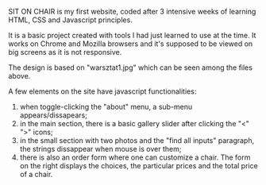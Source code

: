 SIT ON CHAIR is my first website, coded after 3 intensive weeks of learning HTML, CSS and Javascript principles.

It is a basic project created with tools I had just learned to use at the time.
It works on Chrome and Mozilla browsers and it's supposed to be viewed on big screens as it is not responsive.

The design is based on "warsztat1.jpg" which can be seen among the files above.

A few elements on the site have javascript functionalities:

1. when toggle-clicking the "about" menu, a sub-menu appears/dissapears;
2. in the main section, there is a basic gallery slider after clicking the "<" ">" icons;
3. in the small section with two photos and the "find all inputs" paragraph, the strings dissappear when mouse is over them;
4. there is also an order form where one can customize a chair. The form on the right displays the choices, the particular prices and the total price of a chair.
